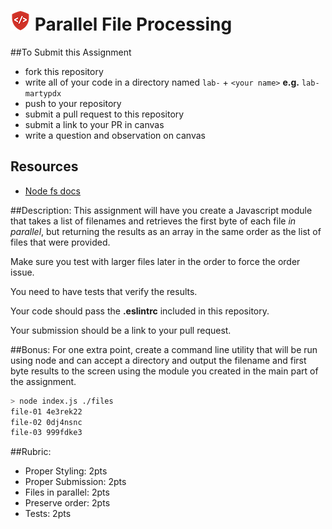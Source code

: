 ![CF](assets/shield-32x32.png) Parallel File Processing
===

##To Submit this Assignment
  * fork this repository
  * write all of your code in a directory named `lab-` + `<your name>` **e.g.** `lab-martypdx`
  * push to your repository
  * submit a pull request to this repository
  * submit a link to your PR in canvas
  * write a question and observation on canvas

## Resources
* [Node fs docs](https://nodejs.org/api/fs.html)

##Description:
This assignment will have you create a Javascript module that takes a
list of filenames and retrieves the first byte of each file
_in parallel_, but returning the results as an array in the same order
as the list of files that were provided. 

Make sure you test with larger files later in the order to force the
order issue.

You need to have tests that verify the results.  

Your code should pass the **.eslintrc** included in this repository.  

Your submission should be a link to your pull request.  

##Bonus:
For one extra point, create a command line utility that will be 
run using node and can accept a directory and output the filename 
and first byte results to the screen using the module you created 
in the main part of the assignment.

```sh
> node index.js ./files
file-01 4e3rek22
file-02 0dj4nsnc
file-03 999fdke3
```

##Rubric:

  * Proper Styling: 2pts
  * Proper Submission: 2pts
  * Files in parallel: 2pts
  * Preserve order: 2pts
  * Tests: 2pts
